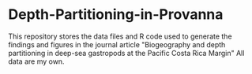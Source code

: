 # Depth-Partitioning-in-Provanna
This repository stores the data files and R code used to generate the findings and figures in the journal article "Biogeography and depth partitioning in deep-sea gastropods at the Pacific Costa Rica Margin" All data are my own.

